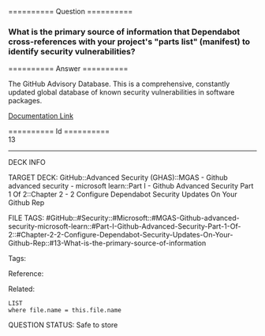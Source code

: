 ========== Question ==========  

### What is the primary source of information that Dependabot cross-references with your project's "parts list" (manifest) to identify security vulnerabilities?  

========== Answer ==========  

The GitHub Advisory Database. This is a comprehensive, constantly updated global database of known security vulnerabilities in software packages.

[Documentation Link](https://learn.microsoft.com/en-us/training/modules/configure-dependabot-security-updates-on-github-repo/3-dependabot-alerts)

========== Id ==========  
13

---

DECK INFO

TARGET DECK: GitHub::Advanced Security (GHAS)::MGAS - Github advanced security - microsoft learn::Part I - Github Advanced Security Part 1 Of 2::Chapter 2 - 2 Configure Dependabot Security Updates On Your Github Rep

FILE TAGS: #GitHub::#Security::#Microsoft::#MGAS-Github-advanced-security-microsoft-learn::#Part-I-Github-Advanced-Security-Part-1-Of-2::#Chapter-2-2-Configure-Dependabot-Security-Updates-On-Your-Github-Rep::#13-What-is-the-primary-source-of-information

Tags:

Reference:

Related:

```dataview
LIST
where file.name = this.file.name
```

QUESTION STATUS: Safe to store
